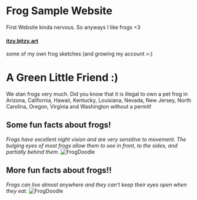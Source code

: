 # Frog Sample Website
First Website kinda nervous. So anyways I like frogs <3
#### [itzy.bitzy.art](https://www.instagram.com/p/CfZ9vBfPcXS/S)
some of my own frog sketches (and growing my account >:)
# A Green Little Friend :)
We stan frogs very much. Did you know that it is illegal to own a pet frog in Arizona, California, Hawaii, Kentucky, Louisiana, Nevada, New Jersey, North Carolina, Oregon, Virginia and Washington without a permit!
## **Some fun facts about frogs!**
<em>Frogs have excellent night vision and are very sensitive to movement. The bulging eyes of most frogs allow them to see in front, to the sides, and partially behind them.</em>
![FrogDoodle](https://user-images.githubusercontent.com/114508496/193742644-4739619b-ca9a-4082-a019-e25d80e5ca60.jpg)
## **More fun facts about frogs!!**
<em>Frogs can live almost anywhere and they can't keep their eyes open when they eat.</em>
![FrogDoodle](https://user-images.githubusercontent.com/114508496/193742891-f0905376-6ef0-4cef-8094-43c3f5a767a1.jpg)
